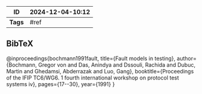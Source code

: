 | ID       | 2024-12-04-10:12 |
| -------- | ---------------- |
| **Tags** | #ref             |

## BibTeX

@inproceedings{bochmann1991fault,
  title={Fault models in testing},
  author={Bochmann, Gregor von and Das, Anindya and Dssouli, Rachida and Dubuc, Martin and Ghedamsi, Abderrazak and Luo, Gang},
  booktitle={Proceedings of the IFIP TC6/WG6. 1 fourth international workshop on protocol test systems iv},
  pages={17--30},
  year={1991}
}